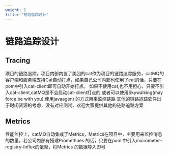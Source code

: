 ```yaml
---
weight: 5
title: "链路追踪设计"
---
```

# 链路追踪设计


## Tracing
项目的链路追踪，项目内部内置了美团的cat作为项目的链路追踪服务，catMQ的客户端和服务端支持Cat自动打点，如果自己公司内部也使用了cat的话，只要在pom中引入cat-client即可自动开始打点。
如果不使用cat,也不用担心，只要不引入cat-client,catMQ是不会启动cat-client打点的
或者可以使用Skywalking(may force be with you),使用javaagent 的方式用来监控链路
其他的链路追踪软件出于时间资源的考虑，没有对应测试，欢迎大家提供其他的链路追踪方案

## Metrics
性能监控上，catMQ自动集成了Metrics，Metrics在项目中，主要用来监控消息的数量，若公司内部有搭建Promethues 的话，只要在pom 中引入micrometer-registry-Influx的依赖，将Metrics 的数据导入即可